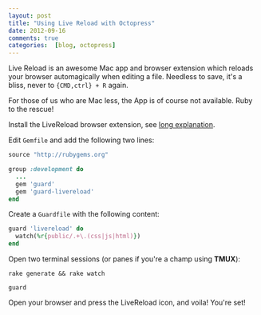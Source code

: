 ```yaml
---
layout: post
title: "Using Live Reload with Octopress"
date: 2012-09-16
comments: true
categories:  [blog, octopress]
---
```


Live Reload is an awesome Mac app and browser extension which reloads your browser automagically when editing a file.
Needless to save, it's a bliss, never to `{CMD,ctrl} + R` again.

For those of us who are Mac less, the App is of course not available.
Ruby to the rescue!

Install the LiveReload browser extension, see [long explanation](http://feedback.livereload.com/knowledgebase/articles/86242-how-do-i-install-and-use-the-browser-extensions-).

Edit `Gemfile` and add the following two lines:

```ruby
source "http://rubygems.org"

group :development do
  ...
  gem 'guard'
  gem 'guard-livereload'
end
```

Create a `Guardfile` with the following content:

```ruby
guard 'livereload' do
  watch(%r{public/.+\.(css|js|html)})
end
```

Open two terminal sessions (or panes if you're a champ using **TMUX**):

`rake generate && rake watch`

`guard`

Open your browser and press the LiveReload icon, and voila! You're set!
